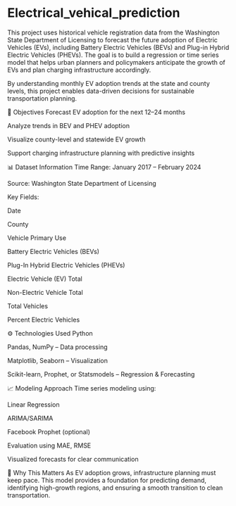 # Electrical_vehical_prediction
This project uses historical vehicle registration data from the Washington State Department of Licensing to forecast the future adoption of Electric Vehicles (EVs), including Battery Electric Vehicles (BEVs) and Plug-in Hybrid Electric Vehicles (PHEVs). The goal is to build a regression or time series model that helps urban planners and policymakers anticipate the growth of EVs and plan charging infrastructure accordingly.

By understanding monthly EV adoption trends at the state and county levels, this project enables data-driven decisions for sustainable transportation planning.

🎯 Objectives
Forecast EV adoption for the next 12–24 months

Analyze trends in BEV and PHEV adoption

Visualize county-level and statewide EV growth

Support charging infrastructure planning with predictive insights

📊 Dataset Information
Time Range: January 2017 – February 2024

Source: Washington State Department of Licensing

Key Fields:

Date

County

Vehicle Primary Use

Battery Electric Vehicles (BEVs)

Plug-In Hybrid Electric Vehicles (PHEVs)

Electric Vehicle (EV) Total

Non-Electric Vehicle Total

Total Vehicles

Percent Electric Vehicles

⚙️ Technologies Used
Python

Pandas, NumPy – Data processing

Matplotlib, Seaborn – Visualization

Scikit-learn, Prophet, or Statsmodels – Regression & Forecasting

📈 Modeling Approach
Time series modeling using:

Linear Regression

ARIMA/SARIMA

Facebook Prophet (optional)

Evaluation using MAE, RMSE

Visualized forecasts for clear communication

📌 Why This Matters
As EV adoption grows, infrastructure planning must keep pace. This model provides a foundation for predicting demand, identifying high-growth regions, and ensuring a smooth transition to clean transportation.

